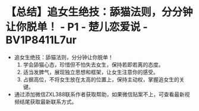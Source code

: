 # 【总结】追女生绝技：舔猫法则，分分钟让你脱单！ - P1 - 楚儿恋爱说 - BV1P8411L7ur

-   追女生绝技：舔猫法则，分分钟让你脱单！
    1.  学会舔猫心态，珍惜但不怕失去女生，保持若即若离的态度。
    2.  适当发脾气，展现独立思想和框架，让女生注意你的感受。
    3.  占据高位，不将女生放在太高的位置上，保持主动权，掌握追女生的关键。
-   通过添加微信ZXL388联系作者获取帮助，如果微信贴案不上，可查看最新视频结尾获取最新联系方式。